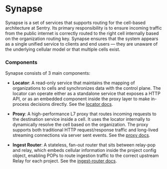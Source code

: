 # Synapse

Synapse is a set of services that supports routing for the cell-based architecture at Sentry. Its primary responsibility is to ensure incoming traffic from the public internet is correctly routed to the right cell internally based on the organization routing key. Synapse ensures that the system appears as a single unified service to clients and end users — they are unaware of the underlying cellular model or that multiple cells exist.


### Components

Synapse consists of 3 main components:

- **Locator**:  A read-only service that maintains the mapping of organizations to cells and synchronizes data with the control plane. The locator can operate either as a standalone service that exposes a HTTP API, or as an embedded component inside the proxy layer to make in-process decisions directly. See the [locator docs](locator/README.md).

- **Proxy**: A high-performance L7 proxy that routes incoming requests to the destination service inside a cell. It uses the locator internally to dynamically resolve the cell based on the organization. The proxy supports both traditional HTTP request/response traffic and long-lived streaming connections via server sent events. See the [proxy docs](proxy/README.md).

- **Ingest Router**: A stateless, fan-out router that sits between relay-pop and relay, which embeds cellular information inside the project config object, enabling POPs to route ingestion traffic to the correct upstream Relay for each project. See the [ingest-router docs](ingest-router/README.md).

